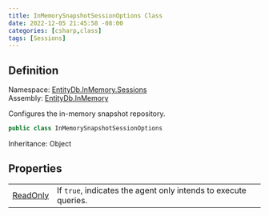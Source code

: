 ```yaml
---
title: InMemorySnapshotSessionOptions Class
date: 2022-12-05 21:45:58 -08:00
categories: [csharp,class]
tags: [Sessions]
---
```


## Definition
Namespace: <a href='/posts/csharp.namespace.entitydb.inmemory.sessions/'>EntityDb.InMemory.Sessions</a><br />
Assembly: <a href='/posts/csharp.assembly.entitydb.inmemory/'>EntityDb.InMemory</a><br />

Configures the in-memory snapshot repository.

```cs
public class InMemorySnapshotSessionOptions
```
Inheritance: Object
## Properties
<table><tr><td><!--/posts/csharp.notimplemented.entitydb.inmemory.sessions.inmemorysnapshotsessionoptions.readonly/--><a href='#'>ReadOnly</a></td><td>
If <code class='language-plaintext highlighter-rouge'>true</code>, indicates the agent only intends to execute queries.
</td></tr></table>
